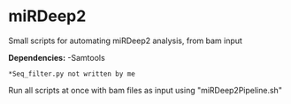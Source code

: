 # miRDeep2
Small scripts for automating miRDeep2 analysis, from bam input

**Dependencies:**
  -Samtools
  
    *Seq_filter.py not written by me
    
Run all scripts at once with bam files as input using "miRDeep2Pipeline.sh"
